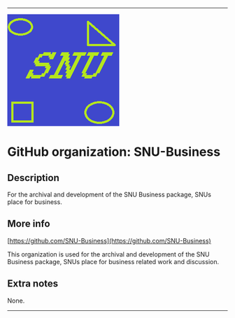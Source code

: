 
***

![SNU_blue_and_gold_legacy_icon.png failed to load. The file may be missing or corrupt. Check the file path for errors first.](/AdditionalInfo/1/SNU-Business/SNU_blue_and_gold_legacy_icon.png)

# GitHub organization: SNU-Business

## Description

For the archival and development of the SNU Business package, SNUs place for business.

## More info

[https://github.com/SNU-Business](https://github.com/SNU-Business)

This organization is used for the archival and development of the SNU Business package, SNUs place for business related work and discussion.

## Extra notes

None.

***
